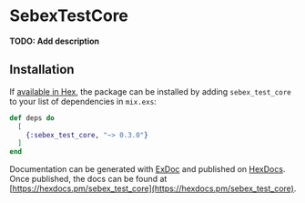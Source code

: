 # SebexTestCore

**TODO: Add description**

## Installation

If [available in Hex](https://hex.pm/docs/publish), the package can be installed
by adding `sebex_test_core` to your list of dependencies in `mix.exs`:

```elixir
def deps do
  [
	{:sebex_test_core, "~> 0.3.0"}
  ]
end
```

Documentation can be generated with [ExDoc](https://github.com/elixir-lang/ex_doc)
and published on [HexDocs](https://hexdocs.pm). Once published, the docs can
be found at [https://hexdocs.pm/sebex_test_core](https://hexdocs.pm/sebex_test_core).

